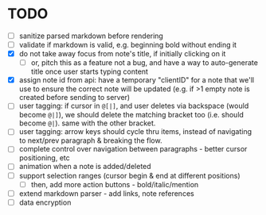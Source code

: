 # TODO

- [ ] sanitize parsed markdown before rendering
- [ ] validate if markdown is valid, e.g. beginning bold without ending it
- [x] do not take away focus from note's title, if initially clicking on it
  - [ ] or, pitch this as a feature not a bug, and have a way to auto-generate title once user starts typing content
- [x] assign note id from api: have a temporary "clientID" for a note that we'll use to ensure the correct note will be updated (e.g. if >1 empty note is created before sending to server)
- [ ] user tagging: if cursor in `@[|]`, and user deletes via backspace (would become `@|]`), we should delete the matching bracket too (i.e. should become `@|`). same with the other bracket.
- [ ] user tagging: arrow keys should cycle thru items, instead of navigating to next/prev paragraph & breaking the flow.
- [ ] complete control over navigation between paragraphs - better cursor positioning, etc
- [ ] animation when a note is added/deleted
- [ ] support selection ranges (cursor begin & end at different positions)
  - [ ] then, add more action buttons - bold/italic/mention
- [ ] extend markdown parser - add links, note references
- [ ] data encryption
